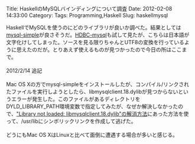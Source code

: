 Title: HaskellのMySQLバインディングについて調査
Date: 2012-02-08 14:33:00
Category: 
Tags: Programming,Haskell
Slug: haskellmysql

HaskellでMySQLを使うのにどのライブラリが良いか調べた。結果としては<a href="http://hackage.haskell.org/packages/archive/mysql-simple/0.2.2.3/doc/html/Database-MySQL-Simple.html">mysql-simple</a>が良さそうだ。<a href="http://hackage.haskell.org/package/HDBC-mysql-0.6.6.0">HDBC-mysql</a>も試して見たが、こちらは日本語が文字化けしてしまった。ソースを見る限りちゃんとUTF8の変換を行っているように思えたのだが。とりあえず使えるものが見つかったので今日の所はここまで。<br /><br />2012/2/14 追記<br /><br />Mac OS Xの方でmysql-simpleをインストールしたが、コンパイル/リンクされたファイルを実行しようとしたら、libmysqlclient.18.dylibが見つからないというエラーが発生した。このファイルがあるディレクトリをDYLD_LIBRARY_PATH環境変数で指定してみたが、なぜか解決しなかったので、<a href="http://d.hatena.ne.jp/yinkyweb/20111108/1320725744">"Library not loaded: libmysqlclient.18.dylib"の解消方法</a>にあった方法を使って、/usr/libにシンボリックリンクを作成して逃げた。<br /><br />どうにもMac OS XはLinuxと比べて面倒に遭遇する場合が多いと感じる。
